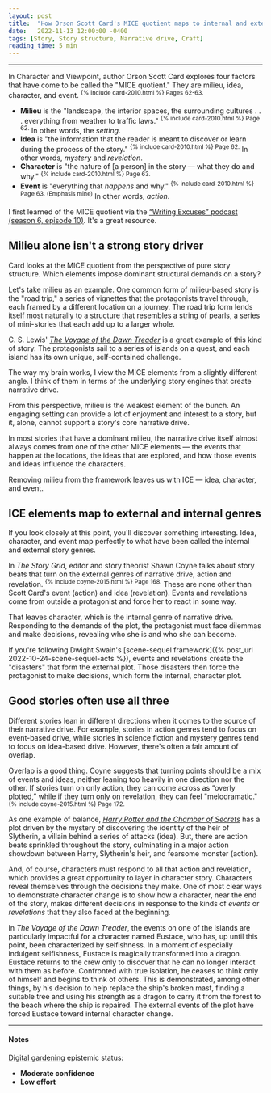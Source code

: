 ```yaml
---
layout: post
title:  "How Orson Scott Card's MICE quotient maps to internal and external genres of narrative drive"
date:   2022-11-13 12:00:00 -0400
tags: [Story, Story structure, Narrative drive, Craft]
reading_time: 5 min
---
```


---

In Character and Viewpoint, author Orson Scott Card explores four factors that have come to be called the "MICE quotient." They are milieu, idea, character, and event. <sup>{% include card-2010.html %} Pages 62-63.</sup>

- **Milieu** is the "landscape, the interior spaces, the surrounding cultures . . . everything from weather to traffic laws." <sup>{% include card-2010.html %} Page 62.</sup> In other words, the _setting_.
- **Idea** is "the information that the reader is meant to discover or learn during the process of the story." <sup>{% include card-2010.html %} Page 62.</sup> In other words, _mystery_ and _revelation_.
- **Character** is "the nature of [a person] in the story — what they do and why." <sup>{% include card-2010.html %} Page 63.</sup>
- **Event** is "everything that _happens_ and why." <sup>{% include card-2010.html %} Page 63. (Emphasis mine)</sup> In other words, _action_.

<aside>I first learned of the MICE quotient via the <a href="https://writingexcuses.com/2011/08/07/writing-excuses-6-10-scott-cards-m-i-c-e-quotient/">&ldquo;Writing Excuses&rdquo; podcast (season 6, episode 10)</a>. It's a great resource.</aside>

## Milieu alone isn't a strong story driver

Card looks at the MICE quotient from the perspective of pure story structure. Which elements impose dominant structural demands on a story? 

Let's take milieu as an example. One common form of milieu-based story is the "road trip," a series of vignettes that the protagonists travel through, each framed by a different location on a journey. The road trip form lends itself most naturally to a structure that resembles a string of pearls, a series of mini-stories that each add up to a larger whole.

C. S. Lewis' [_The Voyage of the Dawn Treader_](https://en.wikipedia.org/wiki/The_Voyage_of_the_Dawn_Treader) is a great example of this kind of story. The protagonists sail to a series of islands on a quest, and each island has its own unique, self-contained challenge. 

The way my brain works, I view the MICE elements from a slightly different angle. I think of them in terms of the underlying story engines that create narrative drive.

From this perspective, milieu is the weakest element of the bunch. An engaging setting can provide a lot of enjoyment and interest to a story, but it, alone, cannot support a story's core narrative drive.

In most stories that have a dominant milieu, the narrative drive itself almost always comes from one of the other MICE elements &mdash; the events that happen at the locations, the ideas that are explored, and how those events and ideas influence the characters.

Removing milieu from the framework leaves us with ICE — idea, character, and event.

## ICE elements map to external and internal genres

If you look closely at this point, you'll discover something interesting. Idea, character, and event map perfectly to what have been called the internal and external story genres.

In _The Story Grid_, editor and story theorist Shawn Coyne talks about story beats that turn on the external genres of narrative drive, action and revelation. <sup>{% include coyne-2015.html %} Page 168.</sup> These are none other than Scott Card's event (action) and idea (revelation). Events and revelations come from outside a protagonist and force her to react in some way.

That leaves character, which is the internal genre of narrative drive. Responding to the demands of the plot, the protagonist must face dilemmas and make decisions, revealing who she is and who she can become.

If you're following Dwight Swain's [scene-sequel framework]({% post_url 2022-10-24-scene-sequel-acts %}), events and revelations create the "disasters" that form the external plot. Those disasters then force the protagonist to make decisions, which form the internal, character plot.

## Good stories often use all three

Different stories lean in different directions when it comes to the source of their narrative drive. For example, stories in action genres tend to focus on event-based drive, while stories in science fiction and mystery genres tend to focus on idea-based drive. However, there's often a fair amount of overlap. 

Overlap is a good thing. Coyne suggests that turning points should be a mix of events and ideas, neither leaning too heavily in one direction nor the other. If stories turn on only action, they can come across as “overly plotted,” while if they turn only on revelation, they can feel "melodramatic." <sup>{% include coyne-2015.html %} Page 172.</sup>

As one example of balance, [_Harry Potter and the Chamber of Secrets_](https://en.wikipedia.org/wiki/Harry_Potter_and_the_Chamber_of_Secrets) has a plot driven by the mystery of discovering the identity of the heir of Slytherin, a villain behind a series of attacks (idea). But, there are action beats sprinkled throughout the story, culminating in a major action showdown between Harry, Slytherin's heir, and fearsome monster (action).

And, of course, characters must respond to all that action and revelation, which provides a great opportunity to layer in character story. Characters reveal themselves through the decisions they make. One of most clear ways to demonstrate character change is to show how a character, near the end of the story, makes different decisions in response to the kinds of _events_ or _revelations_ that they also faced at the beginning.

In _The Voyage of the Dawn Treader_, the events on one of the islands are particularly impactful for a character named Eustace, who has, up until this point, been characterized by selfishness. In a moment of especially indulgent selfishness, Eustace is magically transformed into a dragon. Eustace returns to the crew only to discover that he can no longer interact with them as before. Confronted with true isolation, he ceases to think only of himself and begins to think of others. This is demonstrated, among other things, by his decision to help replace the ship's broken mast, finding a suitable tree and using his strength as a dragon to carry it from the forest to the beach where the ship is repaired. The external events of the plot have forced Eustace toward internal character change.

---

#### Notes

[Digital gardening](https://maggieappleton.com/garden-history) epistemic status:

- <strong>Moderate confidence</strong>
- <strong>Low effort</strong>